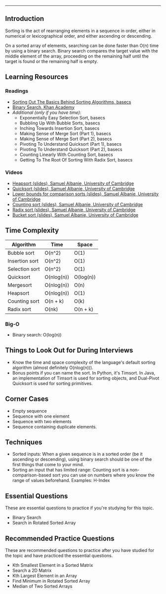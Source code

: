 
---

## Introduction

Sorting is the act of rearranging elements in a sequence in order, either in numerical or lexicographical order, and either ascending or descending.

On a sorted array of elements, searching can be done faster than O(n) time by using a binary search. Binary search compares the target value with the middle element of the array, proceeding on the remaining half until the target is found or the remaining half is empty.

## Learning Resources

### Readings
- [Sorting Out The Basics Behind Sorting Algorithms, basecs](#)
- [Binary Search, Khan Academy](#)
- *Additional (only if you have time)*:
  - Exponentially Easy Selection Sort, basecs
  - Bubbling Up With Bubble Sorts, basecs
  - Inching Towards Insertion Sort, basecs
  - Making Sense of Merge Sort (Part 1), basecs
  - Making Sense of Merge Sort (Part 2), basecs
  - Pivoting To Understand Quicksort (Part 1), basecs
  - Pivoting To Understand Quicksort (Part 2), basecs
  - Counting Linearly With Counting Sort, basecs
  - Getting To The Root Of Sorting With Radix Sort, basecs

### Videos
- [Heapsort (slides), Samuel Albanie, University of Cambridge](#)
- [Quicksort (slides), Samuel Albanie, University of Cambridge](#)
- [Lower bounds for comparison sorts (slides), Samuel Albanie, University of Cambridge](#)
- [Counting sort (slides), Samuel Albanie, University of Cambridge](#)
- [Radix sort (slides), Samuel Albanie, University of Cambridge](#)
- [Bucket sort (slides), Samuel Albanie, University of Cambridge](#)

## Time Complexity

| Algorithm     | Time       | Space    |
| ------------- | ---------- | -------- |
| Bubble sort   | O(n^2)     | O(1)     |
| Insertion sort| O(n^2)     | O(1)     |
| Selection sort| O(n^2)     | O(1)     |
| Quicksort     | O(nlog(n)) | O(log(n))|
| Mergesort     | O(nlog(n)) | O(n)     |
| Heapsort      | O(nlog(n)) | O(1)     |
| Counting sort | O(n + k)   | O(k)     |
| Radix sort    | O(nk)      | O(n + k) |

### Big-O

- Binary search: O(log(n))

## Things to Look Out for During Interviews

- Know the time and space complexity of the language's default sorting algorithm (almost definitely O(nlog(n))).
- Bonus points if you can name the sort. In Python, it's Timsort. In Java, an implementation of Timsort is used for sorting objects, and Dual-Pivot Quicksort is used for sorting primitives.

## Corner Cases

- Empty sequence
- Sequence with one element
- Sequence with two elements
- Sequence containing duplicate elements.

## Techniques

- Sorted inputs: When a given sequence is in a sorted order (be it ascending or descending), using binary search should be one of the first things that come to your mind.
- Sorting an input that has limited range: Counting sort is a non-comparison-based sort you can use on numbers where you know the range of values beforehand. Examples: H-Index

## Essential Questions

These are essential questions to practice if you're studying for this topic.
- Binary Search
- Search in Rotated Sorted Array

## Recommended Practice Questions

These are recommended questions to practice after you have studied for the topic and have practiced the essential questions.
- Kth Smallest Element in a Sorted Matrix
- Search a 2D Matrix
- Kth Largest Element in an Array
- Find Minimum in Rotated Sorted Array
- Median of Two Sorted Arrays

